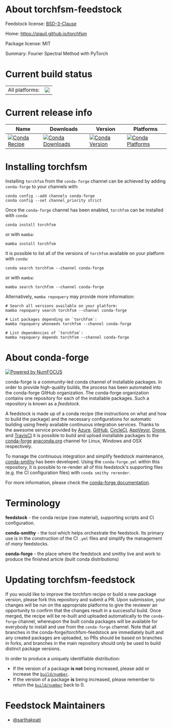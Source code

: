 About torchfsm-feedstock
========================

Feedstock license: [BSD-3-Clause](https://github.com/conda-forge/torchfsm-feedstock/blob/main/LICENSE.txt)

Home: https://qiauil.github.io/torchfsm

Package license: MIT

Summary: Fourier Spectral Method with PyTorch

Current build status
====================


<table><tr><td>All platforms:</td>
    <td>
      <a href="https://dev.azure.com/conda-forge/feedstock-builds/_build/latest?definitionId=26697&branchName=main">
        <img src="https://dev.azure.com/conda-forge/feedstock-builds/_apis/build/status/torchfsm-feedstock?branchName=main">
      </a>
    </td>
  </tr>
</table>

Current release info
====================

| Name | Downloads | Version | Platforms |
| --- | --- | --- | --- |
| [![Conda Recipe](https://img.shields.io/badge/recipe-torchfsm-green.svg)](https://anaconda.org/conda-forge/torchfsm) | [![Conda Downloads](https://img.shields.io/conda/dn/conda-forge/torchfsm.svg)](https://anaconda.org/conda-forge/torchfsm) | [![Conda Version](https://img.shields.io/conda/vn/conda-forge/torchfsm.svg)](https://anaconda.org/conda-forge/torchfsm) | [![Conda Platforms](https://img.shields.io/conda/pn/conda-forge/torchfsm.svg)](https://anaconda.org/conda-forge/torchfsm) |

Installing torchfsm
===================

Installing `torchfsm` from the `conda-forge` channel can be achieved by adding `conda-forge` to your channels with:

```
conda config --add channels conda-forge
conda config --set channel_priority strict
```

Once the `conda-forge` channel has been enabled, `torchfsm` can be installed with `conda`:

```
conda install torchfsm
```

or with `mamba`:

```
mamba install torchfsm
```

It is possible to list all of the versions of `torchfsm` available on your platform with `conda`:

```
conda search torchfsm --channel conda-forge
```

or with `mamba`:

```
mamba search torchfsm --channel conda-forge
```

Alternatively, `mamba repoquery` may provide more information:

```
# Search all versions available on your platform:
mamba repoquery search torchfsm --channel conda-forge

# List packages depending on `torchfsm`:
mamba repoquery whoneeds torchfsm --channel conda-forge

# List dependencies of `torchfsm`:
mamba repoquery depends torchfsm --channel conda-forge
```


About conda-forge
=================

[![Powered by
NumFOCUS](https://img.shields.io/badge/powered%20by-NumFOCUS-orange.svg?style=flat&colorA=E1523D&colorB=007D8A)](https://numfocus.org)

conda-forge is a community-led conda channel of installable packages.
In order to provide high-quality builds, the process has been automated into the
conda-forge GitHub organization. The conda-forge organization contains one repository
for each of the installable packages. Such a repository is known as a *feedstock*.

A feedstock is made up of a conda recipe (the instructions on what and how to build
the package) and the necessary configurations for automatic building using freely
available continuous integration services. Thanks to the awesome service provided by
[Azure](https://azure.microsoft.com/en-us/services/devops/), [GitHub](https://github.com/),
[CircleCI](https://circleci.com/), [AppVeyor](https://www.appveyor.com/),
[Drone](https://cloud.drone.io/welcome), and [TravisCI](https://travis-ci.com/)
it is possible to build and upload installable packages to the
[conda-forge](https://anaconda.org/conda-forge) [anaconda.org](https://anaconda.org/)
channel for Linux, Windows and OSX respectively.

To manage the continuous integration and simplify feedstock maintenance,
[conda-smithy](https://github.com/conda-forge/conda-smithy) has been developed.
Using the ``conda-forge.yml`` within this repository, it is possible to re-render all of
this feedstock's supporting files (e.g. the CI configuration files) with ``conda smithy rerender``.

For more information, please check the [conda-forge documentation](https://conda-forge.org/docs/).

Terminology
===========

**feedstock** - the conda recipe (raw material), supporting scripts and CI configuration.

**conda-smithy** - the tool which helps orchestrate the feedstock.
                   Its primary use is in the construction of the CI ``.yml`` files
                   and simplify the management of *many* feedstocks.

**conda-forge** - the place where the feedstock and smithy live and work to
                  produce the finished article (built conda distributions)


Updating torchfsm-feedstock
===========================

If you would like to improve the torchfsm recipe or build a new
package version, please fork this repository and submit a PR. Upon submission,
your changes will be run on the appropriate platforms to give the reviewer an
opportunity to confirm that the changes result in a successful build. Once
merged, the recipe will be re-built and uploaded automatically to the
`conda-forge` channel, whereupon the built conda packages will be available for
everybody to install and use from the `conda-forge` channel.
Note that all branches in the conda-forge/torchfsm-feedstock are
immediately built and any created packages are uploaded, so PRs should be based
on branches in forks, and branches in the main repository should only be used to
build distinct package versions.

In order to produce a uniquely identifiable distribution:
 * If the version of a package **is not** being increased, please add or increase
   the [``build/number``](https://docs.conda.io/projects/conda-build/en/latest/resources/define-metadata.html#build-number-and-string).
 * If the version of a package **is** being increased, please remember to return
   the [``build/number``](https://docs.conda.io/projects/conda-build/en/latest/resources/define-metadata.html#build-number-and-string)
   back to 0.

Feedstock Maintainers
=====================

* [@sarthakpati](https://github.com/sarthakpati/)


